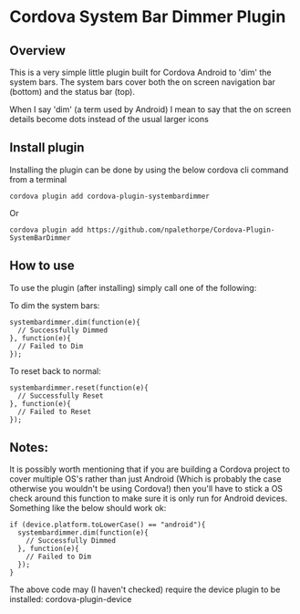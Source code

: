 # Cordova System Bar Dimmer Plugin


## Overview
This is a very simple little plugin built for Cordova Android to 'dim' the system bars.
The system bars cover both the on screen navigation bar (bottom) and the status bar (top).

When I say 'dim' (a term used by Android) I mean to say that the on screen details become dots instead of the usual larger icons


## Install plugin
Installing the plugin can be done by using the below cordova cli command from a terminal
```
cordova plugin add cordova-plugin-systembardimmer
```
Or
```
cordova plugin add https://github.com/npalethorpe/Cordova-Plugin-SystemBarDimmer
```

## How to use
To use the plugin (after installing) simply call one of the following:

To dim the system bars:
```
systembardimmer.dim(function(e){
  // Successfully Dimmed
}, function(e){
  // Failed to Dim
});
```

To reset back to normal:
```
systembardimmer.reset(function(e){
  // Successfully Reset
}, function(e){
  // Failed to Reset
});
```

## Notes:
It is possibly worth mentioning that if you are building a Cordova project to cover multiple OS's rather than just Android (Which is probably the case otherwise you wouldn't be using Cordova!) then you'll have to stick a OS check around this function to make sure it is only run for Android devices. Something like the below should work ok:
```
if (device.platform.toLowerCase() == "android"){
  systembardimmer.dim(function(e){
    // Successfully Dimmed
  }, function(e){
    // Failed to Dim
  });
}
```
The above code may (I haven't checked) require the device plugin to be installed: cordova-plugin-device
